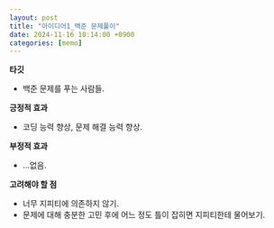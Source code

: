 ```yaml
---
layout: post
title: "아이디어1_백준 문제풀이"
date: 2024-11-16 10:14:00 +0900
categories: [memo]
---
```


**타깃**
  - 백준 문제를 푸는 사람들.

**긍정적 효과**
  - 코딩 능력 향상, 문제 해결 능력 향상.

**부정적 효과**
  - ...없음.

**고려해야 할 점**
  - 너무 지피티에 의존하지 않기.
  - 문제에 대해 충분한 고민 후에 어느 정도 틀이 잡히면 지피티한테 물어보기.
